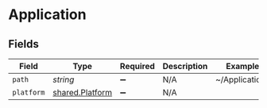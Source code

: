 # Application


## Fields

| Field                                                     | Type                                                      | Required                                                  | Description                                               | Example                                                   |
| --------------------------------------------------------- | --------------------------------------------------------- | --------------------------------------------------------- | --------------------------------------------------------- | --------------------------------------------------------- |
| `path`                                                    | *string*                                                  | :heavy_minus_sign:                                        | N/A                                                       | ~/Applications                                            |
| `platform`                                                | [shared.Platform](../../../sdk/models/shared/platform.md) | :heavy_minus_sign:                                        | N/A                                                       |                                                           |